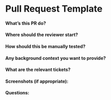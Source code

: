 # Pull Request Template



#### What’s this PR do?



#### Where should the reviewer start?



#### How should this be manually tested?



#### Any background context you want to provide?



#### What are the relevant tickets?



#### Screenshots (if appropriate):



#### Questions:
